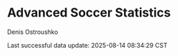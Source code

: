 # Advanced Soccer Statistics
Denis Ostroushko

<!-- gfm -->

Last successful data update: 2025-08-14 08:34:29 CST
